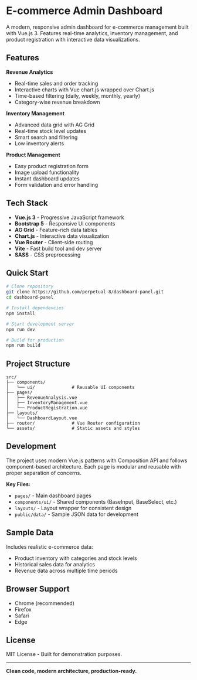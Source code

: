 # E-commerce Admin Dashboard

A modern, responsive admin dashboard for e-commerce management built with Vue.js 3. Features real-time analytics, inventory management, and product registration with interactive data visualizations.

## Features

**Revenue Analytics**
- Real-time sales and order tracking
- Interactive charts with Vue chart.js wrapped over Chart.js
- Time-based filtering (daily, weekly, monthly, yearly)
- Category-wise revenue breakdown

**Inventory Management**
- Advanced data grid with AG Grid
- Real-time stock level updates
- Smart search and filtering
- Low inventory alerts

**Product Management**
- Easy product registration form
- Image upload functionality
- Instant dashboard updates
- Form validation and error handling

## Tech Stack

- **Vue.js 3** - Progressive JavaScript framework
- **Bootstrap 5** - Responsive UI components
- **AG Grid** - Feature-rich data tables
- **Chart.js** - Interactive data visualization
- **Vue Router** - Client-side routing
- **Vite** - Fast build tool and dev server
- **SASS** - CSS preprocessing

## Quick Start

```bash
# Clone repository
git clone https://github.com/perpetual-8/dashboard-panel.git
cd dashboard-panel

# Install dependencies
npm install

# Start development server
npm run dev

# Build for production
npm run build
```

## Project Structure

```
src/
├── components/
│   └── ui/              # Reusable UI components
├── pages/
│   ├── RevenueAnalysis.vue
│   ├── InventoryManagement.vue
│   └── ProductRegistration.vue
├── layouts/
│   └── DashboardLayout.vue
├── router/              # Vue Router configuration
└── assets/              # Static assets and styles
```

## Development

The project uses modern Vue.js patterns with Composition API and follows component-based architecture. Each page is modular and reusable with proper separation of concerns.

**Key Files:**
- `pages/` - Main dashboard pages
- `components/ui/` - Shared components (BaseInput, BaseSelect, etc.)
- `layouts/` - Layout wrapper for consistent design
- `public/data/` - Sample JSON data for development

## Sample Data

Includes realistic e-commerce data:
- Product inventory with categories and stock levels
- Historical sales data for analytics
- Revenue data across multiple time periods

## Browser Support

- Chrome (recommended)
- Firefox
- Safari
- Edge

## License

MIT License - Built for demonstration purposes.

---

**Clean code, modern architecture, production-ready.**
